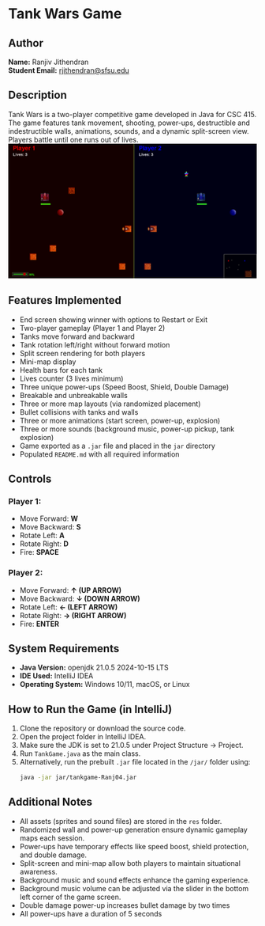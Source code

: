 # Tank Wars Game

## Author
**Name:** Ranjiv Jithendran  
**Student Email:** rjithendran@sfsu.edu  

## Description
Tank Wars is a two-player competitive game developed in Java for CSC 415. The game features tank movement, shooting, power-ups, destructible and indestructible walls, animations, sounds, and a dynamic split-screen view. Players battle until one runs out of lives.
![img.png](img.png)

## Features Implemented 
- End screen showing winner with options to Restart or Exit
- Two-player gameplay (Player 1 and Player 2)
- Tanks move forward and backward
- Tank rotation left/right without forward motion
- Split screen rendering for both players
- Mini-map display
- Health bars for each tank
- Lives counter (3 lives minimum)
- Three unique power-ups (Speed Boost, Shield, Double Damage)
- Breakable and unbreakable walls
- Three or more map layouts (via randomized placement)
- Bullet collisions with tanks and walls
- Three or more animations (start screen, power-up, explosion)
- Three or more sounds (background music, power-up pickup, tank explosion)
- Game exported as a `.jar` file and placed in the `jar` directory
- Populated `README.md` with all required information

## Controls

### Player 1:
- Move Forward: **W**
- Move Backward: **S**
- Rotate Left: **A**
- Rotate Right: **D**
- Fire: **SPACE**

### Player 2:
- Move Forward: **↑ (UP ARROW)**
- Move Backward: **↓ (DOWN ARROW)**
- Rotate Left: **← (LEFT ARROW)**
- Rotate Right: **→ (RIGHT ARROW)**
- Fire: **ENTER**

## System Requirements
- **Java Version:** openjdk 21.0.5 2024-10-15 LTS
- **IDE Used:** IntelliJ IDEA
- **Operating System:** Windows 10/11, macOS, or Linux

## How to Run the Game (in IntelliJ)
1. Clone the repository or download the source code.
2. Open the project folder in IntelliJ IDEA.
3. Make sure the JDK is set to 21.0.5 under Project Structure → Project.
4. Run `TankGame.java` as the main class.
5. Alternatively, run the prebuilt `.jar` file located in the `/jar/` folder using:  
   ```sh
   java -jar jar/tankgame-Ranj04.jar
   ```

## Additional Notes
- All assets (sprites and sound files) are stored in the `res` folder.
- Randomized wall and power-up generation ensure dynamic gameplay maps each session.
- Power-ups have temporary effects like speed boost, shield protection, and double damage.
- Split-screen and mini-map allow both players to maintain situational awareness.
- Background music and sound effects enhance the gaming experience.
- Background music volume can be adjusted via the slider in the bottom left corner of the game screen.
- Double damage power-up increases bullet damage by two times
- All power-ups have a duration of 5 seconds
